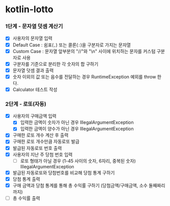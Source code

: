 # kotlin-lotto

### 1단계 - 문자열 덧셈 계산기

- [x] 사용자의 문자열 입력
- [x] Default Case : 쉼표(`,`) 또는 콜론(`:`)을 구분자로 가지는 문자열
- [x] Custom Case : 문자열 앞부분의 "//"와 "\n" 사이에 위치하는 문자를 커스텀 구분자로 사용
- [x] 구분자를 기준으로 분리한 각 숫자의 합 구하기
- [x] 문자열 덧셈 결과 출력
- [x] 숫자 이외의 값 또는 음수를 전달하는 경우 RuntimeException 예외를 throw 한다.
- [x] Calculator 테스트 작성

### 2단계 - 로또(자동)
- [x] 사용자의 구매금액 입력
  - [x] 입력한 금액이 숫자가 아닌 경우 IllegalArgumentException
  - [x] 입력한 금액이 양수가 아닌 경우 IllegalArgumentException
- [x] 구매한 로또 개수 계산 후 출력
- [x] 구매한 로또 개수만큼 자동로또 발급
- [x] 발급된 자동로또 번호 출력
- [x] 사용자의 지난 주 당첨 번호 입력
  - [ ] 로또 형태가 아닐 경우 (1-45 사이의 숫자, 6자리, 중복된 숫자) IllegalArgumentException
- [x] 발급된 자동로또와 당첨번호를 비교해 당첨 통계 구하기
- [x] 당첨 통계 출력
- [x] 구매 금액과 당첨 통계를 통해 총 수익률 구하기 (당첨금액/구매금액, 소수 둘째짜리까지)
- [ ] 총 수익률 출력
